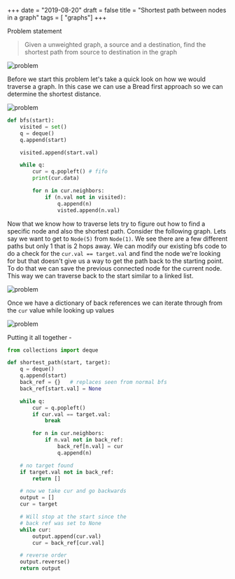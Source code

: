 +++
date = "2019-08-20"
draft = false
title = "Shortest path between nodes in a graph"
tags = [ "graphs"]
+++

Problem statement

> Given a unweighted graph, a source and a destination, find the shortest path from source to destination in the graph

![problem](/images/p14/problem.png)

Before we start this problem let's take a quick look on how we would traverse a graph. In this case we can use a Bread first approach so we can determine the shortest distance.

![problem](/images/p14/bfs.png)

```python
def bfs(start):
    visited = set()
    q = deque()
    q.append(start)

    visited.append(start.val)

    while q:
        cur = q.popleft() # fifo
        print(cur.data)

        for n in cur.neighbors:
            if (n.val not in visited):
                q.append(n)
                visted.append(n.val)
```

Now that we know how to traverse lets try to figure out how to find a specific node and also the shortest path. Consider the following graph. Lets say we want to get to `Node(5)` from `Node(1)`. We see there are a few different paths but only 1 that is 2 hops away. We can modify our existing bfs code to do a check for the `cur.val == target.val` and find the node we're looking for but that doesn't give us a way to get the path back to the starting point. To do that we can save the previous connected node for the current node. This way we can traverse back to the start similar to a linked list.

![problem](/images/p14/bfs_target.png)

Once we have a dictionary of back references we can iterate through from the `cur` value while looking up values

![problem](/images/p14/back.png)

Putting it all together -

```python
from collections import deque

def shortest_path(start, target):
    q = deque()
    q.append(start)
    back_ref = {}   # replaces seen from normal bfs
    back_ref[start.val] = None

    while q:
        cur = q.popleft()
        if cur.val == target.val:
            break

        for n in cur.neighbors:
            if n.val not in back_ref:
                back_ref[n.val] = cur
                q.append(n)

    # no target found
    if target.val not in back_ref:
        return []

    # now we take cur and go backwards
    output = []
    cur = target

    # Will stop at the start since the
    # back ref was set to None
    while cur:
        output.append(cur.val)
        cur = back_ref[cur.val]

    # reverse order
    output.reverse()
    return output
```
